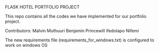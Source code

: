 FLASK HOTEL PORTFOLIO PROJECT

This repo contains all the codes we have implemented for our portfolio project.

Contributors:
Malvin Muthuuri
Benjamin Princewill
ifedolapo Nifemi

The new requirements file (requirements_for_windows.txt) is configured to work on windows OS